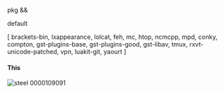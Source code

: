 pkg &&

default

[ brackets-bin, lxappearance, lolcat, feh, mc, htop, ncmcpp, mpd, conky, compton, gst-plugins-base, gst-plugins-good, gst-libav, tmux, rxvt-unicode-patched, vpn, luakit-git, yaourt ]

#### This
![steel](https://github.com/appath/dotfiles/blob/master/steelming_dot/shot_steel_by_boris241-dbhnc8l.png)
0000109091
